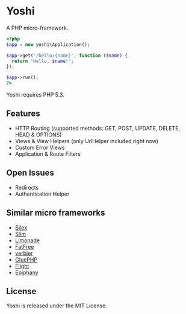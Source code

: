 # Yoshi

A PHP micro-framework.

```php
<?php
$app = new yoshi\Application();

$app->get('/hello/{name}', function ($name) {
  return "Hello, $name!";
});

$app->run();
?>
```

Yoshi requires PHP 5.3.

## Features

* HTTP Routing (supported methods: GET, POST, UPDATE, DELETE, HEAD & OPTIONS)
* Views & View Helpers (only UrlHelper included right now)
* Custom Error Views
* Application & Route Filters

## Open Issues

* Redirects
* Authentication Helper

## Similar micro frameworks

 * [Silex][1]
 * [Slim][2]
 * [Limonade][3]
 * [FatFree][4]
 * [verbier][5]
 * [GluePHP][6]
 * [Flight][7]
 * [Epiphany][8]

## License

Yoshi is released under the MIT License.


[1]: http://silex.sensiolabs.org/
[2]: http://www.slimframework.com/
[3]: http://limonade-php.github.com/
[4]: http://bcosca.github.com/fatfree/
[5]: https://github.com/Hanse/verbier
[6]: http://gluephp.com/
[7]: http://flightphp.com/
[8]: https://github.com/jmathai/epiphany